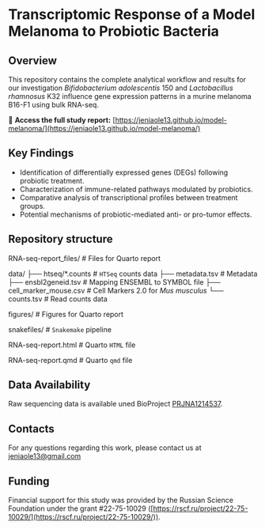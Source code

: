 # Transcriptomic Response of a Model Melanoma to Probiotic Bacteria

## Overview

This repository contains the complete analytical workflow and results for our investigation *Bifidobacterium adolescentis* 150 and *Lactobacillus rhamnosus* K32 influence gene expression patterns in a murine melanoma  B16-F1 using bulk RNA-seq.

🔗 **Access the full study report:**  [https://jeniaole13.github.io/model-melanoma/](https://jeniaole13.github.io/model-melanoma/)

## Key Findings

-   Identification of differentially expressed genes (DEGs) following probiotic treatment.
-   Characterization of immune-related pathways modulated by probiotics.
-   Comparative analysis of transcriptional profiles between treatment groups.
-   Potential mechanisms of probiotic-mediated anti- or pro-tumor effects.

## Repository structure
RNA-seq-report_files/ # Files for Quarto report

data/
├── htseq/*.counts         # `HTSeq` counts data
├── metadata.tsv            # Metadata
├── ensbl2geneid.tsv     # Mapping ENSEMBL to SYMBOL file
├── cell_marker_mouse.csv # Cell Markers 2.0 for *Mus musculus*
└── counts.tsv                # Read counts data

figures/ # Figures for Quarto report

snakefiles/ # `Snakemake` pipeline

RNA-seq-report.html # Quarto `HTML` file

RNA-seq-report.qmd # Quarto `qmd` file

## Data Availability
Raw sequencing data is available uned BioProject [PRJNA1214537](https://www.ncbi.nlm.nih.gov/bioproject/PRJNA1214537/).

## Contacts
For any questions regarding this work, please contact us at jeniaole13@gmail.com

## Funding
Financial support for this study was provided by the Russian Science Foundation under the grant #22-75-10029 ([https://rscf.ru/project/22-75-10029/](https://rscf.ru/project/22-75-10029/)).
